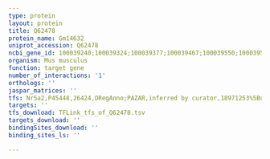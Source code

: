 ```yaml
---
type: protein
layout: protein
title: Q62478
protein_name: Gm14632
uniprot_accession: Q62478
ncbi_gene_id: 100039240;100039324;100039377;100039467;100039550;100039585;100042144;100042175;22526
organism: Mus musculus
function: target gene
number_of_interactions: '1'
orthologs: ''
jaspar_matrices: ''
tfs: Nr5a2,P45448,26424,ORegAnno;PAZAR,inferred by curator,18971253%5Buid%5D+OR+26578589%5Buid%5D,No
targets: ''
tfs_download: TFLink_tfs_of_Q62478.tsv
targets_download: ''
bindingSites_download: ''
binding_sites_ls: ''

---
```

